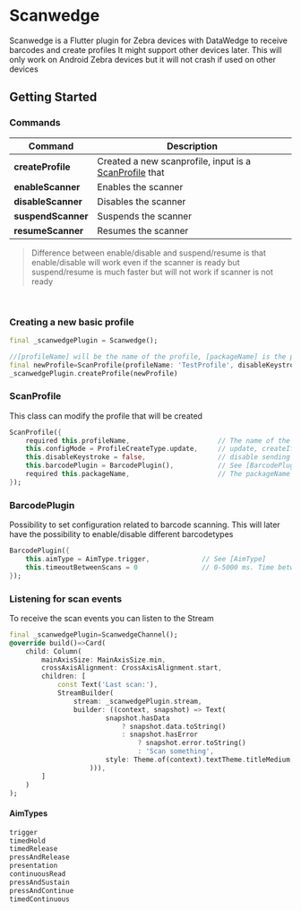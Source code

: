 # Scanwedge

Scanwedge is a Flutter plugin for Zebra devices with DataWedge to receive barcodes and create profiles
It might support other devices later.
This will only work on Android Zebra devices but it will not crash if used on other devices

## Getting Started

### Commands
|Command|Description|
|-|-|
|**createProfile**|Created a new scanprofile, input is a [ScanProfile](#markdown-header-scanprofile) that|
|**enableScanner**|Enables the scanner|
|**disableScanner**|Disables the scanner|
|**suspendScanner**|Suspends the scanner|
|**resumeScanner**|Resumes the scanner|

>Difference between enable/disable and suspend/resume is that enable/disable will work even if the scanner is ready but suspend/resume is much faster but will not work if scanner is not ready

&nbsp;

### Creating a new basic profile
```dart
final _scanwedgePlugin = Scanwedge();

//[profileName] will be the name of the profile, [packageName] is the packageName of the host application
final newProfile=ScanProfile(profileName: 'TestProfile', disableKeystroke: true, packageName: 'no.talgoe.scanwedge.scanwedge_example')
_scanwedgePlugin.createProfile(newProfile)
```

### ScanProfile
This class can modify the profile that will be created
```dart
ScanProfile({
    required this.profileName,                      // The name of the profile
    this.configMode = ProfileCreateType.update,     // update, createIfNotExist, overwrite
    this.disableKeystroke = false,                  // disable sending scans to keyboard buffer
    this.barcodePlugin = BarcodePlugin(),           // See [BarcodePlugin]
    required this.packageName,                      // The packageName of your application.
});
```

### BarcodePlugin
Possibility to set configuration related to barcode scanning.
This will later have the possibility to enable/disable different barcodetypes
```dart
BarcodePlugin({
    this.aimType = AimType.trigger,             // See [AimType]
    this.timeoutBetweenScans = 0                // 0-5000 ms. Time between reading barcodes (for [AimType.presentation])
});
```
### Listening for scan events
To receive the scan events you can listen to the Stream
```dart
final _scanwedgePlugin=ScanwedgeChannel();
@override build()=>Card(
    child: Column(
        mainAxisSize: MainAxisSize.min,
        crossAxisAlignment: CrossAxisAlignment.start,
        children: [
            const Text('Last scan:'),
            StreamBuilder(
                stream: _scanwedgePlugin.stream,
                builder: ((context, snapshot) => Text(
                        snapshot.hasData
                            ? snapshot.data.toString()
                            : snapshot.hasError
                                ? snapshot.error.toString()
                                : 'Scan something',
                        style: Theme.of(context).textTheme.titleMedium,
                    ))),
        ]
    )
);
```

#### AimTypes
```dart
trigger
timedHold
timedRelease
pressAndRelease
presentation
continuousRead
pressAndSustain
pressAndContinue
timedContinuous
```